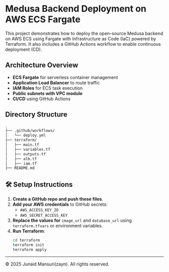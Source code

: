 # Medusa Backend Deployment on AWS ECS Fargate

This project demonstrates how to deploy the open-source Medusa backend on AWS ECS using Fargate with Infrastructure as Code (IaC) powered by Terraform. It also includes a GitHub Actions workflow to enable continuous deployment (CD).

##  Architecture Overview

- **ECS Fargate** for serverless container management
- **Application Load Balancer** to route traffic
- **IAM Roles** for ECS task execution
- **Public subnets with VPC module**
- **CI/CD** using GitHub Actions

##  Directory Structure

```bash
.
├── .github/workflows/
│   └── deploy.yml
├── terraform/
│   ├── main.tf
│   ├── variables.tf
│   ├── outputs.tf
│   ├── alb.tf
│   ├── iam.tf
├── README.md
```

## 🛠 Setup Instructions

1. **Create a GitHub repo and push these files**.
2. **Add your AWS credentials** to GitHub secrets:
   - `AWS_ACCESS_KEY_ID`
   - `AWS_SECRET_ACCESS_KEY`
3. **Replace the values for** `image_url` and `database_url` using `terraform.tfvars` or environment variables.
4. **Run Terraform**:
   ```bash
   cd terraform
   terraform init
   terraform apply
   ```

---

© 2025 Junaid Mansuri(zayn). All rights reserved.
